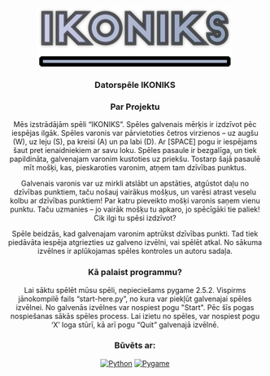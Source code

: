 <a name="readme-top"></a>

<!-- PROJECT LOGO -->
<br />
<div align="center">
  <a href="https://github.com/sunwindsss/Pygame-Projekts">
    <img src="images/titlecard.png" alt="Logo" width="384" height="117">
  </a>

  <h3 align="center">Datorspēle IKONIKS</h3>

<!-- ABOUT THE PROJECT -->
### Par Projektu

Mēs izstrādājām spēli “IKONIKS”. Spēles galvenais mērķis ir izdzīvot pēc iespējas ilgāk.
Spēles varonis var pārvietoties četros virzienos – uz augšu (W), uz leju (S), pa kreisi (A) un pa labi (D). Ar [SPACE] pogu ir iespējams šaut pret ienaidniekiem ar savu loku. Spēles pasaule ir bezgalīga, un tiek papildināta, galvenajam varonim kustoties uz priekšu. Tostarp šajā pasaulē mīt mošķi, kas, pieskaroties varonim, atņem tam dzīvības punktus.

Galvenais varonis var uz mirkli atslābt un apstāties, atgūstot daļu no dzīvības punktiem, taču nošauj vairākus mošķus, un varēsi atrast veselu kolbu ar dzīvības punktiem! Par katru pieveikto mošķi varonis saņem vienu punktu. Taču uzmanies – jo vairāk mošķu tu apkaro, jo spēcīgāki tie paliek! Cik ilgi tu spēsi izdzīvot?

Spēle beidzās, kad galvenajam varonim aptrūkst dzīvības punkti. Tad tiek piedāvāta iespēja atgriezties uz galveno izvēlni, vai spēlēt atkal. No sākuma izvēlnes ir aplūkojamas spēles kontroles un autoru sadaļa.

### Kā palaist programmu?

Lai sāktu spēlēt mūsu spēli, nepieciešams pygame 2.5.2.
Vispirms jānokompilē fails “start-here.py”, no kura var piekļūt galvenajai spēles izvēlnei.
No galvenās izvēlnes var nospiest pogu "Start". Pēc šīs pogas nospiešanas sākās spēles process. Lai izietu no spēles, var nospiest pogu ‘X’ loga stūrī, kā arī pogu “Quit” galvenajā izvēlnē.

### Būvēts ar:

[![Python][Python]][Python-url]
[![Pygame][Pygame]][Pygame-url]

<!-- MARKDOWN LINKS & IMAGES -->
<!-- https://www.markdownguide.org/basic-syntax/#reference-style-links -->
[Python]: https://1000logos.net/wp-content/uploads/2020/08/Python-Logo.png
[Python-url]: https://www.python.org
[Pygame]: https://www.pygame.org/docs/_images/pygame_logo.png
[Pygame-url]: https://www.pygame.org/news
